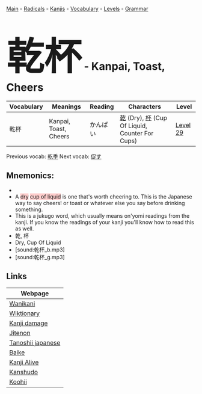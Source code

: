 <style> bigfont {font-size: 100px}</style>
[Main](../README.md) -
[Radicals](../radicals.md) -
[Kanjis](../kanjis.md) -
[Vocabulary](../vocabulary.md) -
[Levels](../levels.md) -
[Grammar](../grammar.md)
# <bigfont> 乾杯</bigfont> - Kanpai, Toast, Cheers 

| Vocabulary | Meanings | Reading | Characters | Level |
| --- | --- | --- | --- | --- |
| 乾杯 | Kanpai, Toast, Cheers | かんぱい |  [乾](../kanjis/乾.md) (Dry), [杯](../kanjis/杯.md) (Cup Of Liquid, Counter For Cups) | [Level 29](../levels/wk_level29.md) |

Previous vocab: [乾季](乾季.md) Next vocab: [促す](促す.md) 

## Mnemonics:

* 
* A <span style="background-color:#ffcccb"> dry</span> <span style="background-color:#ffcccb"> cup of liquid</span> is one that's worth cheering to. This is the Japanese way to say cheers! or toast or whatever else you say before drinking something.
* This is a jukugo word, which usually means on'yomi readings from the kanji. If you know the readings of your kanji you'll know how to read this as well.
* 乾, 杯
* Dry, Cup Of Liquid
* [sound:乾杯_b.mp3]
* [sound:乾杯_g.mp3]


## Links 

| Webpage |
| --- |
| [Wanikani          ](https://www.wanikani.com/kanji/乾杯) |
| [Wiktionary        ](https://en.wiktionary.org/wiki/乾杯) |
| [Kanji damage      ](http://www.kanjidamage.com/kanji/search?utf8=✓&q=乾杯) |
| [Jitenon           ](https://jitenon.com/kanji/乾杯) |
| [Tanoshii japanese ](https://www.tanoshiijapanese.com/dictionary/kanji.cfm?k=乾杯) |
| [Baike             ](https://baike.baidu.com/item/乾杯) |
| [Kanji Alive       ](https://app.kanjialive.com/乾杯) |
| [Kanshudo          ](https://www.kanshudo.com/searchmn?q=乾杯) |
| [Koohii            ](https://kanji.koohii.com/study/kanji/乾杯) |
